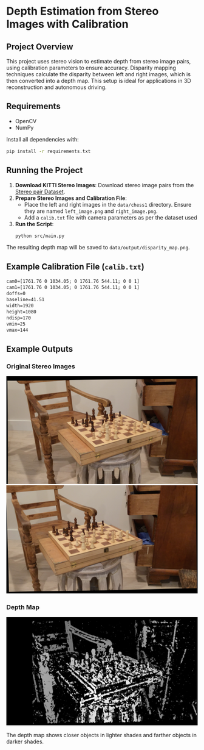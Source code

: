 
# Depth Estimation from Stereo Images with Calibration

## Project Overview
This project uses stereo vision to estimate depth from stereo image pairs, using calibration parameters to ensure accuracy. Disparity mapping techniques calculate the disparity between left and right images, which is then converted into a depth map. This setup is ideal for applications in 3D reconstruction and autonomous driving.

## Requirements
- OpenCV
- NumPy

Install all dependencies with:
```bash
pip install -r requirements.txt
```

## Running the Project

1. **Download KITTI Stereo Images**: Download stereo image pairs from the [Stereo pair Dataset](https://vision.middlebury.edu/stereo/data/scenes2021/).
2. **Prepare Stereo Images and Calibration File**:
   - Place the left and right images in the `data/chess1` directory. Ensure they are named `left_image.png` and `right_image.png`.
   - Add a `calib.txt` file with camera parameters as per the dataset used
3. **Run the Script**:
   ```bash
   python src/main.py
   ```

The resulting depth map will be saved to `data/output/disparity_map.png`.

## Example Calibration File (`calib.txt`)

```plaintext
cam0=[1761.76 0 1034.05; 0 1761.76 544.11; 0 0 1]
cam1=[1761.76 0 1034.05; 0 1761.76 544.11; 0 0 1]
doffs=0
baseline=41.51
width=1920
height=1080
ndisp=170
vmin=25
vmax=144
```

## Example Outputs

### Original Stereo Images
![Left Image](left_image.png) ![Right Image](right_image.png)

### Depth Map
![Depth Map](disparity_map.png)

The depth map shows closer objects in lighter shades and farther objects in darker shades.
